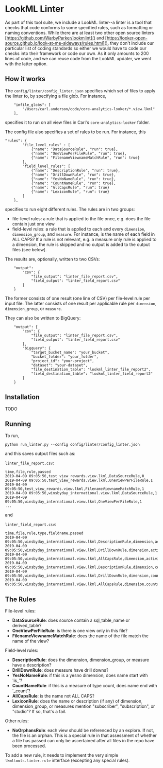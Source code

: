 # LookML Linter

As part of this tool suite, we include a LookML linter--a linter is a tool that checks that code conforms to some specified rules, such as formatting or naming conventions. While there are at least two other open source linters [https://github.com/WarbyParker/lookmlint]() and [https://looker-open-source.github.io/look-at-me-sideways/rules.html](), they don't include our particular list of coding standards so either we would have to code our checks into their framework or code our own. As it only amounts to 200 lines of code, and we can reuse code from the LookML updater, we went with the latter option.

## How it works
The `config/linter/config_linter.json` specifies which set of files to apply the linter to, by specifying a file glob. For instance, 

```
    "infile_globs": [
        "/Users/carl.anderson/code/core-analytics-looker/*.view.lkml"
    ],
```
specifies it to run on all view files in Carl's `core-analytics-looker` folder.

The config file also specifies a set of rules to be run. For instance, this

```
"rules": {
        "file_level_rules" : [
            {"name": "DataSourceRule", "run": true},
            {"name": "OneViewPerFileRule", "run": true},
            {"name": "FilenameViewnameMatchRule", "run": true}
        ],
        "field_level_rules": [
            {"name": "DescriptionRule", "run": true},
            {"name": "DrillDownRule", "run": true},
            {"name": "YesNoNameRule", "run": true},
            {"name": "CountNameRule", "run": true},
            {"name": "AllCapsRule", "run": true}
            {"name": "LexiconRule", "run": true}
        ]
    },

```
specifies to run eight different rules. The rules are in two groups:

 - file-level rules: a rule that is applied to the file once, e.g. does the file contain just one view
 - field-level rules: a rule that is applied to each and every `dimension`, `dimension_group`, and `measure`. For instance, is the name of each field in ALL CAPS? If a rule is not relevant, e.g. a measure only rule is applied to a dimension, the rule is skipped and no output is added to the output files (see below).

The results are, optionally, written to two CSVs:

```
    "output": 
        "csv": {
            "file_output": "linter_file_report.csv",
            "field_output": "linter_field_report.csv"
        }
    }
```
The former consists of one result (one line of CSV) per file-level rule per input file. The latter consists of one result per applicable rule per `dimension`, `dimension_group`, or `measure`. 

They can also be written to BigQuery:

```
    "output": {
        "csv": {
            "file_output": "linter_file_report.csv",
            "field_output": "linter_field_report.csv"
        },
        "bigquery": {
            "target_bucket_name": "your_bucket",
            "bucket_folder": "your_folder",
            "project_id": "your-project",
            "dataset": "your-dataset",
            "file_destination_table": "lookml_linter_file_report2",
            "field_destination_table": "lookml_linter_field_report2"
        }
    }
```

## Installation
TODO

## Running

To run, 

```
python run_linter.py --config config/linter/config_linter.json
```
and this saves output files such as:

`linter_file_report.csv`:

```
time,file,rule,passed
2019-04-09 09:05:50,test_view_rewards.view.lkml,DataSourceRule,0
2019-04-09 09:05:50,test_view_rewards.view.lkml,OneViewPerFileRule,1
2019-04-09 09:05:50,test_view_rewards.view.lkml,FilenameViewnameMatchRule,1
2019-04-09 09:05:50,winsbyday_international.view.lkml,DataSourceRule,1
2019-04-09 09:05:50,winsbyday_international.view.lkml,OneViewPerFileRule,1
...
```

and 

`linter_field_report.csv`:

```
time,file,rule,type,fieldname,passed
2019-04-09 09:05:50,winsbyday_international.view.lkml,DescriptionRule,dimension,activity,0
2019-04-09 09:05:50,winsbyday_international.view.lkml,DrillDownRule,dimension,activity,0
2019-04-09 09:05:50,winsbyday_international.view.lkml,AllCapsRule,dimension,activity,1
2019-04-09 09:05:50,winsbyday_international.view.lkml,DescriptionRule,dimension,country,0
2019-04-09 09:05:50,winsbyday_international.view.lkml,DrillDownRule,dimension,country,0
2019-04-09 09:05:50,winsbyday_international.view.lkml,AllCapsRule,dimension,country,1
```

## The Rules

File-level rules:

 - **DataSourceRule**: does source contain a sql_table_name or derived_table?
 - **OneViewPerFileRule**: is there is one view only in this file?
 - **FilenameViewnameMatchRule**: does the name of the file match the name of the view?

Field-level rules:

 - **DescriptionRule**: does the dimension, dimension_group, or measure have a description?
 - **DrillDownRule**: does measure have drill downs? 
 - **YesNoNameRule**: if this is a yesno dimension, does name start with 'is_'?
 - **CountNameRule**: if this is a measure of type count, does name end with '_count'?
 - **AllCapsRule**: is the name not ALL CAPS?
 - **LexiconRule**: does the name or description (if any) of dimension, dimension_group, or measures mention "subscriber", "subscription", or "studio"? If so, that's a fail.

Other rules:
 - **NoOrphansRule**: each view should be referenced by an explore. If not, the file is an orphan. This is a special rule in that assessment of whether a file has passed can only be ascertained after all files in the repo have been processed.

To add a new rule, it needs to implement the very simple `lkmltools.linter.rule` interface (excepting any special rules).
